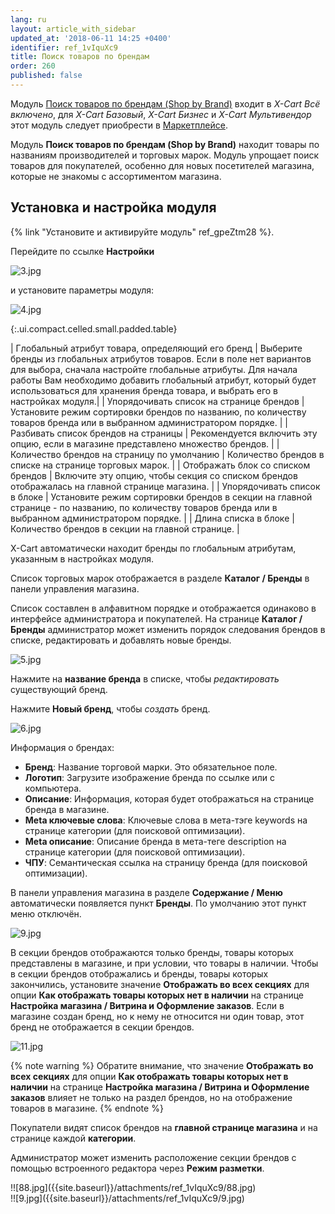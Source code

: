 ```yaml
---
lang: ru
layout: article_with_sidebar
updated_at: '2018-06-11 14:25 +0400'
identifier: ref_1vIquXc9
title: Поиск товаров по брендам
order: 260
published: false
---
```

Модуль [Поиск товаров по брендам (Shop by Brand)](https://market.x-cart.com/addons/shop-by-brand.html "Shop by Brand Module") входит в _X-Cart Всё включено_, для _X-Cart Базовый_, _X-Cart Бизнес_ и _X-Cart Мультивендор_ этот модуль следует приобрести в [Маркетплейсе](https://market.x-cart.com/addons "Поиск товаров по брендам").

Модуль **Поиск товаров по брендам (Shop by Brand)** находит товары по названиям производителей и торговых марок. Модуль упрощает поиск товаров для покупателей, особенно для новых посетителей магазина, которые не знакомы с ассортиментом магазина.

## Установка и настройка модуля

{% link "Установите и активируйте модуль" ref_gpeZtm28 %}.

Перейдите по ссылке **Настройки** 

![3.jpg]({{site.baseurl}}/attachments/ref_1vIquXc9/3.jpg)

и установите параметры модуля:

![4.jpg]({{site.baseurl}}/attachments/ref_1vIquXc9/4.jpg)

{:.ui.compact.celled.small.padded.table} 

| Глобальный атрибут товара, определяющий его бренд | Выберите бренды из глобальных атрибутов товаров. Если в поле нет вариантов для выбора, сначала настройте глобальные атрибуты. Для начала работы Вам необходимо добавить глобальный атрибут, который будет использоваться для хранения бренда товара, и выбрать его в настройках модуля.|
| Упорядочивать список на странице брендов | Установите режим сортировки брендов по названию, по количеству товаров бренда или в выбранном администратором порядке. |
| Разбивать список брендов на страницы | Рекомендуется включить эту опцию, если в магазине представлено множество брендов. |
| Количество брендов на страницу по умолчанию | Количество брендов в списке на странице торговых марок. |
| Отображать блок со списком брендов | Включите эту опцию, чтобы секция со списком брендов отображалась на главной странице магазина. |
| Упорядочивать список в блоке | Установите режим сортировки брендов в секции на главной странице - по названию, по количеству товаров бренда или в выбранном администратором порядке. |
| Длина списка в блоке | Количество брендов в секции на главной странице. |

X-Cart автоматически находит бренды по глобальным атрибутам, указанным в настройках модуля. 

Список торговых марок отображается в разделе **Каталог / Бренды** в панели управления магазина. 

Список составлен в алфавитном порядке и отображается одинаково в интерфейсе администратора и покупателей. На странице **Каталог / Бренды** администратор может изменить порядок следования брендов в списке, редактировать и добавлять новые бренды. 

![5.jpg]({{site.baseurl}}/attachments/ref_1vIquXc9/5.jpg)

Нажмите на **название бренда** в списке, чтобы _редактировать_ существующий бренд.

Нажмите **Новый бренд**, чтобы _создать_ бренд. 

![6.jpg]({{site.baseurl}}/attachments/ref_1vIquXc9/6.jpg)

Информация о брендах:
* **Бренд**: Название торговой марки. Это обязательное поле.
* **Логотип**: Загрузите изображение бренда по ссылке или с компьютера.
* **Описание**: Информация, которая будет отображаться на странице бренда в магазине.
* **Meta ключевые слова**: Ключевые слова в мета-тэге keywords на странице категории (для поисковой оптимизации).
* **Meta описание**: Описание бренда в мета-теге description на странице категории (для поисковой оптимизации).
* **ЧПУ**: Семантическая ссылка на страницу бренда (для поисковой оптимизации).

В панели управления магазина в разделе **Содержание / Меню** автоматически появляется пункт **Бренды**. По умолчанию этот пункт меню отключён.

![9.jpg]({{site.baseurl}}/attachments/ref_1vIquXc9/9.jpg)

В секции брендов отображаются только бренды, товары которых представлены в магазине, и при условии, что товары в наличии. Чтобы в секции брендов отображались и бренды, товары которых закончились, установите значение **Отображать во всех секциях** для опции **Как отображать товары которых нет в наличии** на странице **Настройка магазина / Витрина и Оформление заказов**. Если в магазине создан бренд, но к нему не относится ни один товар, этот бренд не отображается в секции брендов.

![11.jpg]({{site.baseurl}}/attachments/ref_1vIquXc9/11.jpg)

{% note warning %}
Обратите внимание, что значение **Отображать во всех секциях** для опции **Как отображать товары которых нет в наличии** на странице **Настройка магазина / Витрина и Оформление заказов** влияет не только на раздел брендов, но на отображение товаров в магазине.
{% endnote %}

Покупатели видят список брендов на **главной странице магазина** и на странице каждой **категории**.

Администратор может изменить расположение секции брендов с помощью встроенного редактора через **Режим разметки**. 

<div class="ui stackable two column grid">
  <div class="column" markdown="span">!![88.jpg]({{site.baseurl}}/attachments/ref_1vIquXc9/88.jpg)
</div>
  <div class="column" markdown="span">!![9.jpg]({{site.baseurl}}/attachments/ref_1vIquXc9/9.jpg)
</div>
</div>
